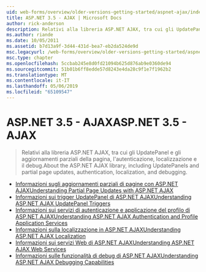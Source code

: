 ```yaml
---
uid: web-forms/overview/older-versions-getting-started/aspnet-ajax/index
title: ASP.NET 3.5 - AJAX | Microsoft Docs
author: rick-anderson
description: Relativi alla libreria ASP.NET AJAX, tra cui gli UpdatePanel e gli aggiornamenti parziali della pagina, l'autenticazione, localizzazione e il debug.
ms.author: riande
ms.date: 10/05/2011
ms.assetid: b7d13a9f-3d44-431d-bea7-eb2da524de9d
msc.legacyurl: /web-forms/overview/older-versions-getting-started/aspnet-ajax
msc.type: chapter
ms.openlocfilehash: 5ccbab245e8d0fd21094b625d876ab9e0360de94
ms.sourcegitcommit: 51b01b6ff8edde57d8243e4da28c9f1e7f1962b2
ms.translationtype: MT
ms.contentlocale: it-IT
ms.lasthandoff: 05/06/2019
ms.locfileid: "65109547"
---
```

# <a name="aspnet-35---ajax"></a><span data-ttu-id="a7a07-103">ASP.NET 3.5 - AJAX</span><span class="sxs-lookup"><span data-stu-id="a7a07-103">ASP.NET 3.5 - AJAX</span></span>

> <span data-ttu-id="a7a07-104">Relativi alla libreria ASP.NET AJAX, tra cui gli UpdatePanel e gli aggiornamenti parziali della pagina, l'autenticazione, localizzazione e il debug.</span><span class="sxs-lookup"><span data-stu-id="a7a07-104">About the ASP.NET AJAX library, including UpdatePanels and partial page updates, authentication, localization, and debugging.</span></span>

- [<span data-ttu-id="a7a07-105">Informazioni sugli aggiornamenti parziali di pagine con ASP.NET AJAX</span><span class="sxs-lookup"><span data-stu-id="a7a07-105">Understanding Partial Page Updates with ASP.NET AJAX</span></span>](understanding-partial-page-updates-with-asp-net-ajax.md)
- [<span data-ttu-id="a7a07-106">Informazioni sui trigger UpdatePanel di ASP.NET AJAX</span><span class="sxs-lookup"><span data-stu-id="a7a07-106">Understanding ASP.NET AJAX UpdatePanel Triggers</span></span>](understanding-asp-net-ajax-updatepanel-triggers.md)
- [<span data-ttu-id="a7a07-107">Informazioni sui servizi di autenticazione e applicazione del profilo di ASP.NET AJAX</span><span class="sxs-lookup"><span data-stu-id="a7a07-107">Understanding ASP.NET AJAX Authentication and Profile Application Services</span></span>](understanding-asp-net-ajax-authentication-and-profile-application-services.md)
- [<span data-ttu-id="a7a07-108">Informazioni sulla localizzazione in ASP.NET AJAX</span><span class="sxs-lookup"><span data-stu-id="a7a07-108">Understanding ASP.NET AJAX Localization</span></span>](understanding-asp-net-ajax-localization.md)
- [<span data-ttu-id="a7a07-109">Informazioni sui servizi Web di ASP.NET AJAX</span><span class="sxs-lookup"><span data-stu-id="a7a07-109">Understanding ASP.NET AJAX Web Services</span></span>](understanding-asp-net-ajax-web-services.md)
- [<span data-ttu-id="a7a07-110">Informazioni sulle funzionalità di debug di ASP.NET AJAX</span><span class="sxs-lookup"><span data-stu-id="a7a07-110">Understanding ASP.NET AJAX Debugging Capabilities</span></span>](understanding-asp-net-ajax-debugging-capabilities.md)
